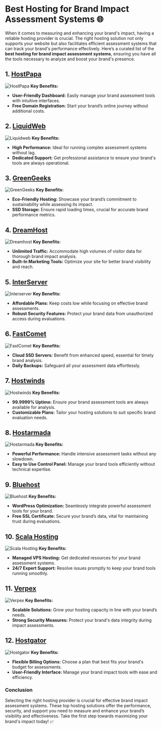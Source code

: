 # Best Hosting for Brand Impact Assessment Systems 🌐

When it comes to measuring and enhancing your brand's impact, having a reliable hosting provider is crucial. The right hosting solution not only supports your website but also facilitates efficient assessment systems that can track your brand's performance effectively. Here’s a curated list of the **best hosting for brand impact assessment systems**, ensuring you have all the tools necessary to analyze and boost your brand's presence.

## 1. [HostPapa](https://snipitx.com/hostpapa-jy)
![HostPapa](https://i.imgur.com/ouDTkvl.jpeg "HostPapa Hosting")
**Key Benefits:**
- **User-Friendly Dashboard:** Easily manage your brand assessment tools with intuitive interfaces.
- **Free Domain Registration:** Start your brand’s online journey without additional costs.

## 2. [LiquidWeb](https://snipitx.com/liquidweb-jy)
![Liquidweb](https://i.imgur.com/4IvT9SC.jpeg "Liquidweb Hosting")
**Key Benefits:**
- **High Performance:** Ideal for running complex assessment systems without lag.
- **Dedicated Support:** Get professional assistance to ensure your brand's tools are always operational.

## 3. [GreenGeeks](https://snipitx.com/greengeeks-jy)
![GreenGeeks](https://i.imgur.com/eEwuntu.jpg "GreenGeeks Hosting")
**Key Benefits:**
- **Eco-Friendly Hosting:** Showcase your brand’s commitment to sustainability while assessing its impact.
- **SSD Storage:** Ensure rapid loading times, crucial for accurate brand performance metrics.

## 4. [DreamHost](https://snipitx.com/dreamhost-jy)
![Dreamhost](https://i.imgur.com/rXIg8ip.jpeg "Dreamhost Hosting")
**Key Benefits:**
- **Unlimited Traffic:** Accommodate high volumes of visitor data for thorough brand impact analysis.
- **Built-In Marketing Tools:** Optimize your site for better brand visibility and reach.

## 5. [InterServer](https://snipitx.com/interserver-jy)
![Interserver](https://i.imgur.com/OM5dOEW.jpeg "Interserver Hosting")
**Key Benefits:**
- **Affordable Plans:** Keep costs low while focusing on effective brand assessments.
- **Robust Security Features:** Protect your brand data from unauthorized access during evaluations.

## 6. [FastComet](https://snipitx.com/fastcomet-jy)
![FastComet](https://i.imgur.com/7qgXuWp.png "FastComet Hosting")
**Key Benefits:**
- **Cloud SSD Servers:** Benefit from enhanced speed, essential for timely brand analysis.
- **Daily Backups:** Safeguard all your assessment data effortlessly.

## 7. [Hostwinds](https://snipitx.com/hostwinds-jy)
![Hostwinds](https://i.imgur.com/53aSNXx.jpeg "Hostwinds Hosting")
**Key Benefits:**
- **99.9999% Uptime:** Ensure your brand assessment tools are always available for analysis.
- **Customizable Plans:** Tailor your hosting solutions to suit specific brand evaluation needs.

## 8. [Hostarmada](https://snipitx.com/hostarmada-jy)
![Hostarmada](https://i.imgur.com/KFbdf3o.jpeg "Hostarmada Hosting")
**Key Benefits:**
- **Powerful Performance:** Handle intensive assessment tasks without any slowdown.
- **Easy to Use Control Panel:** Manage your brand tools efficiently without technical expertise.

## 9. [Bluehost](https://snipitx.com/bluehost-jy)
![Bluehost](https://i.imgur.com/PasFF9E.jpeg "Bluehost Hosting")
**Key Benefits:**
- **WordPress Optimization:** Seamlessly integrate powerful assessment tools for your brand.
- **Free SSL Certificate:** Secure your brand’s data, vital for maintaining trust during evaluations.

## 10. [Scala Hosting](https://snipitx.com/scala-jy)
![Scala Hosting](https://i.imgur.com/uJ5JIK3.png "Scala Web Hosting")
**Key Benefits:**
- **Managed VPS Hosting:** Get dedicated resources for your brand assessment systems.
- **24/7 Expert Support:** Resolve issues promptly to keep your brand tools running smoothly.

## 11. [Verpex](https://snipitx.com/verpex-jy)
![Verpex](https://i.imgur.com/6x5LhiS.jpeg "Verpex Hosting")
**Key Benefits:**
- **Scalable Solutions:** Grow your hosting capacity in line with your brand’s needs.
- **Strong Security Measures:** Protect your brand's data integrity during impact assessments.

## 12. [Hostgator](https://snipitx.com/hostgator-jy)
![Hostgator](https://i.imgur.com/BcVkH57.jpeg "Hostgator Hosting")
**Key Benefits:**
- **Flexible Billing Options:** Choose a plan that best fits your brand's budget for assessments.
- **User-Friendly Interface:** Manage your brand impact tools with ease and efficiency.

### Conclusion
Selecting the right hosting provider is crucial for effective brand impact assessment systems. These top hosting solutions offer the performance, security, and support you need to measure and enhance your brand’s visibility and effectiveness. Take the first step towards maximizing your brand's impact today! 📈
